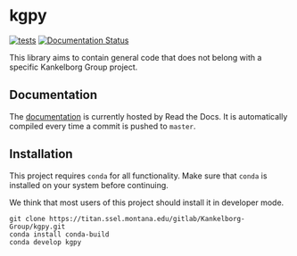 # kgpy

[![tests](https://github.com/Kankelborg-Group/kgpy/workflows/tests/badge.svg)](https://github.com/Kankelborg-Group/kgpy/actions?query=workflow%3Atests)
[![Documentation Status](https://readthedocs.org/projects/kgpy/badge/?version=latest)](https://kgpy.readthedocs.io/en/latest/?badge=latest)

This library aims to contain general code that does not belong with a specific Kankelborg Group project.

## Documentation

The [documentation](https://kgpy.readthedocs.io/) is currently hosted by Read the Docs.
It is automatically compiled every time a commit is pushed to `master`.

## Installation

This project requires `conda` for all functionality.
Make sure that `conda` is installed on your system before continuing.

We think that most users of this project should install it in developer mode.

```shell script
git clone https://titan.ssel.montana.edu/gitlab/Kankelborg-Group/kgpy.git
conda install conda-build
conda develop kgpy
```
